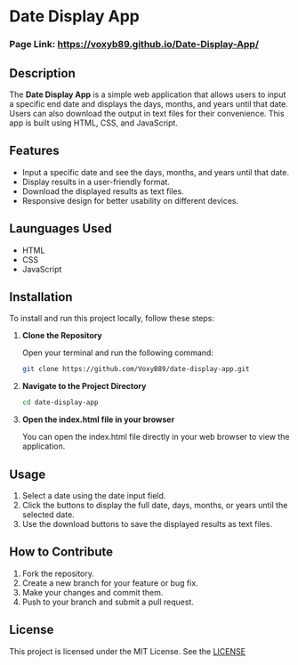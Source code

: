 # Date Display App

### Page Link: https://voxyb89.github.io/Date-Display-App/

## Description

The **Date Display App** is a simple web application that allows users to input a specific end date and displays the days, months, and years until that date. Users can also download the output in text files for their convenience. This app is built using HTML, CSS, and JavaScript.

## Features

- Input a specific date and see the days, months, and years until that date.
- Display results in a user-friendly format.
- Download the displayed results as text files.
- Responsive design for better usability on different devices.

## Launguages Used

- HTML
- CSS
- JavaScript

## Installation

To install and run this project locally, follow these steps:

1. **Clone the Repository**

   Open your terminal and run the following command:

   ```bash
   git clone https://github.com/VoxyB89/date-display-app.git
   
2. **Navigate to the Project Directory**

   ```bash
   cd date-display-app

3. **Open the index.html file in your browser**

   You can open the index.html file directly in your web browser to view the application.

## Usage

1. Select a date using the date input field.
2. Click the buttons to display the full date, days, months, or years until the selected date.
3. Use the download buttons to save the displayed results as text files.

## How to Contribute

1. Fork the repository.
2. Create a new branch for your feature or bug fix.
3. Make your changes and commit them.
4. Push to your branch and submit a pull request.

## License

This project is licensed under the MIT License. See the [LICENSE](https://github.com/VoxyB89/Date-Display-App/blob/main/LICENSE)
